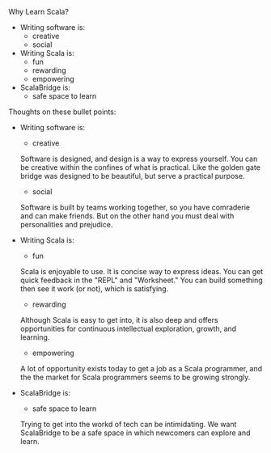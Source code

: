 
Why Learn Scala?

- Writing software is:
  - creative
  - social
- Writing Scala is:
  - fun
  - rewarding
  - empowering
- ScalaBridge is:
  - safe space to learn



Thoughts on these bullet points:

- Writing software is:
  - creative
 
  Software is designed, and design is a way to express yourself. You can be creative within
  the confines of what is practical. Like the golden gate 
  bridge was designed to be beautiful, but serve a practical purpose.

  - social

  Software is built by teams working together, so you have comraderie and can make
  friends. But on the other hand you must deal with personalities and prejudice.

- Writing Scala is:
  - fun
       
  Scala is enjoyable to use. It is concise way to express ideas. You can get quick feedback in
  the "REPL" and "Worksheet." You can build something then see it work (or not), which
  is satisfying.

  - rewarding

  Although Scala is easy to get into, it is also deep and offers opportunities for continuous
  intellectual exploration, growth, and learning. 

  - empowering

  A lot of opportunity exists today to get a job as a Scala programmer, and the
  the market for Scala programmers seems to be growing strongly.

- ScalaBridge is:
  - safe space to learn

  Trying to get into the workd of tech can be intimidating. We want ScalaBridge to be a safe space
   in which newcomers can explore and learn.


